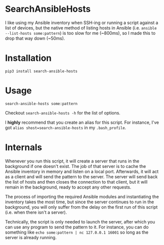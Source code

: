 # SearchAnsibleHosts

I like using my Ansible inventory when SSH-ing or running a script against a list of devices, but the native method of listing hosts in Ansible (i.e. `ansible --list-hosts some:pattern`) is too slow for me (\~800ms), so I made this to drop that way down (\~50ms).

# Installation

```shell
pip3 install search-ansible-hosts
```

# Usage

```shell
search-ansible-hosts some:pattern
```

Checkout `search-ansible-hosts -h` for the list of options.

I **highly** recommend that you create an alias for this script. For instance, I've got `alias shost=search-ansible-hosts` in my `.bash_profile`.

# Internals

Whenever you run this script, it will create a server that runs in the background if one doesn't exist. The job of that server is to cache the Ansible inventory in memory and listen on a local port. Afterwards, it will act as a client and will send the pattern to the server. The server will send back the list of hosts and then closes the connection to that client, but it will remain in the background, ready to accept any other requests.

The process of importing the required Ansible modules and instantiating the inventory takes the most time, but since the server continues to run in the background, you will only suffer from the delay on the first run of this script (i.e. when there isn't a server).

Technically, the script is only needed to launch the server, after which you can use any program to send the pattern to it. For instance, you can do something like `echo some:pattern | nc 127.0.0.1 16001` so long as the server is already running.
